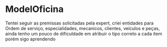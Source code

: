 # ModelOficina
Tentei seguir as premissas solicitadas pela expert, criei entidades para Ordem de serviço, especialidades, mecanicos, clientes, veículos e peças, ainda tenho um pouco de dificuldade em atribuir o tipo correto a cada item porém sigo aprendendo
